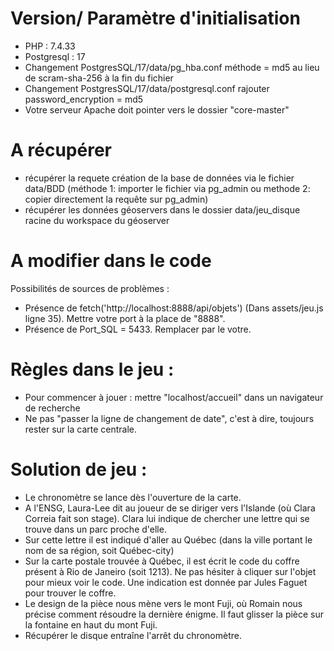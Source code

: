 # Version/ Paramètre d'initialisation
- PHP : 7.4.33
- Postgresql : 17
- Changement PostgresSQL/17/data/pg_hba.conf méthode = md5 au lieu de scram-sha-256 à la fin du fichier
- Changement PostgresSQL/17/data/postgresql.conf rajouter password_encryption = md5
- Votre serveur Apache doit pointer vers le dossier "core-master"

# A récupérer
- récupérer la requete création de la base de données via le fichier data/BDD (méthode 1: importer le fichier via pg_admin ou methode 2: copier directement la requête sur pg_admin)
- récupérer les données géoservers dans le dossier data/jeu_disque racine du workspace du géoserver

# A modifier dans le code
Possibilités de sources de problèmes :
- Présence de fetch('http://localhost:8888/api/objets') (Dans assets/jeu.js ligne 35). Mettre votre port à la place de "8888".
- Présence de Port_SQL = 5433. Remplacer par le votre.

# Règles dans le jeu :
- Pour commencer à jouer : mettre "localhost/accueil" dans un navigateur de recherche
- Ne pas "passer la ligne de changement de date", c'est à dire, toujours rester sur la carte centrale.

# Solution de jeu :
- Le chronomètre se lance dès l'ouverture de la carte.
- A l'ENSG, Laura-Lee dit au joueur de se diriger vers l'Islande (où Clara Correia fait son stage). Clara lui indique de chercher une lettre qui se trouve dans un parc proche d'elle.
- Sur cette lettre il est indiqué d'aller au Québec (dans la ville portant le nom de sa région, soit Québec-city)
- Sur la carte postale trouvée à Québec, il est écrit le code du coffre présent à Rio de Janeiro (soit 1213). Ne pas hésiter à cliquer sur l'objet pour mieux voir le code. Une indication est donnée par Jules Faguet pour trouver le coffre.
- Le design de la pièce nous mène vers le mont Fuji, où Romain nous précise comment résoudre la dernière énigme. Il faut glisser la pièce sur la fontaine en haut du mont Fuji.
- Récupérer le disque entraîne l'arrêt du chronomètre.

